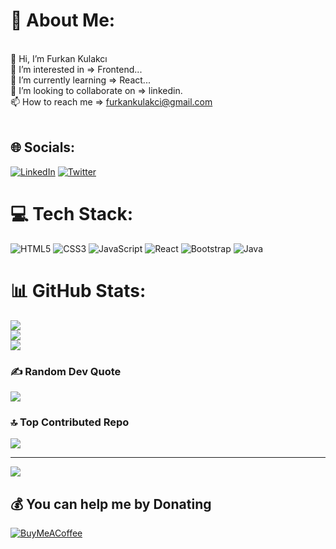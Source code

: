 # 💫 About Me:
<br>    👋 Hi, I’m Furkan Kulakcı<br>    👀 I’m interested in => Frontend...<br>    🌱 I’m currently learning => React...<br>    💞️ I’m looking to collaborate on => linkedin.<br>    📫 How to reach me => furkankulakci@gmail.com<br><br>


## 🌐 Socials:
[![LinkedIn](https://img.shields.io/badge/LinkedIn-%230077B5.svg?logo=linkedin&logoColor=white)](https://linkedin.com/in/furkankulakci/) [![Twitter](https://img.shields.io/badge/Twitter-%231DA1F2.svg?logo=Twitter&logoColor=white)](https://twitter.com/furkankdev) 

# 💻 Tech Stack:
![HTML5](https://img.shields.io/badge/html5-%23E34F26.svg?style=for-the-badge&logo=html5&logoColor=white) ![CSS3](https://img.shields.io/badge/css3-%231572B6.svg?style=for-the-badge&logo=css3&logoColor=white) ![JavaScript](https://img.shields.io/badge/javascript-%23323330.svg?style=for-the-badge&logo=javascript&logoColor=%23F7DF1E)  ![React](https://img.shields.io/badge/react-%2320232a.svg?style=for-the-badge&logo=react&logoColor=%2361DAFB)  ![Bootstrap](https://img.shields.io/badge/bootstrap-%23563D7C.svg?style=for-the-badge&logo=bootstrap&logoColor=white)  ![Java](https://img.shields.io/badge/java-%23ED8B00.svg?style=for-the-badge&logo=java&logoColor=white)
# 📊 GitHub Stats:
![](https://github-readme-stats.vercel.app/api?username=furkannkulakci&theme=onedark&hide_border=false&include_all_commits=false&count_private=false)<br/>
![](https://github-readme-streak-stats.herokuapp.com/?user=furkannkulakci&theme=onedark&hide_border=false)<br/>
![](https://github-readme-stats.vercel.app/api/top-langs/?username=furkannkulakci&theme=onedark&hide_border=false&include_all_commits=false&count_private=false&layout=compact)


### ✍️ Random Dev Quote
![](https://quotes-github-readme.vercel.app/api?type=horizontal&theme=gruvbox)

### 🔝 Top Contributed Repo
![](https://github-contributor-stats.vercel.app/api?username=furkannkulakci&limit=5&theme=onedark&combine_all_yearly_contributions=true)

---
[![](https://visitcount.itsvg.in/api?id=m1erla&icon=1&color=12)](https://visitcount.itsvg.in)

  ## 💰 You can help me by Donating
  [![BuyMeACoffee](https://img.shields.io/badge/Buy%20Me%20a%20Coffee-ffdd00?style=for-the-badge&logo=buy-me-a-coffee&logoColor=black)](https://www.buymeacoffee.com/furkankulakci)

  
<!-- Proudly created with GPRM ( https://gprm.itsvg.in ) -->
